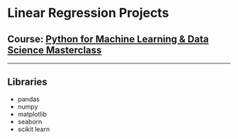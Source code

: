 # Linear Regression Projects

## Course: [**Python for Machine Learning & Data Science Masterclass**](https://www.udemy.com/course/python-for-machine-learning-data-science-masterclass)

---

## Libraries
- pandas
- numpy
- matplotlib
- seaborn
- scikit learn
